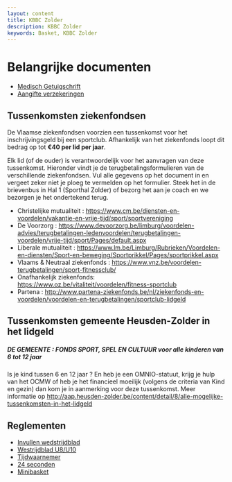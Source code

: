 ```yaml
---
layout: content
title: KBBC Zolder
description: KBBC Zolder
keywords: Basket, KBBC Zolder
---
```


# Belangrijke documenten

 * [Medisch Getuigschrift](/club/documenten/medisch%20getuigschrift%202020%202021.pdf)
 * [Aangifte verzekeringen](/club/documenten/verzekeringsformulier.pdf)
 
## Tussenkomsten ziekenfondsen

De Vlaamse ziekenfondsen voorzien een tussenkomst voor het inschrijvingsgeld bij een sportclub. Afhankelijk van het ziekenfonds loopt dit bedrag op tot **€40 per lid per jaar**.

Elk lid (of de ouder) is verantwoordelijk voor het aanvragen van deze tussenkomst.
Hieronder vindt je de terugbetalingsformulieren van de verschillende ziekenfondsen.
Vul alle gegevens op het document in en vergeet zeker niet je ploeg te vermelden op het formulier.
Steek het in de brievenbus in Hal 1 (Sporthal Zolder) of bezorg het aan je coach en we bezorgen je het ondertekend terug.

 * Christelijke mutualiteit :   https://www.cm.be/diensten-en-voordelen/vakantie-en-vrije-tijd/sport/sportvereniging 
 * De Voorzorg : https://www.devoorzorg.be/limburg/voordelen-advies/terugbetalingen-ledenvoordelen/terugbetalingen-voordelen/vrije-tijd/sport/Pages/default.aspx
 * Liberale mutualiteit : https://www.lm.be/Limburg/Rubrieken/Voordelen-en-diensten/Sport-en-beweging/Sportprikkel/Pages/sportprikkel.aspx 
 * Vlaams & Neutraal ziekenfonds : https://www.vnz.be/voordelen-terugbetalingen/sport-fitnessclub/ 
 * Onafhankelijk ziekenfonds: https://www.oz.be/vitaliteit/voordelen/fitness-sportclub 
 * Partena : http://www.partena-ziekenfonds.be/nl/ziekenfonds-en-voordelen/voordelen-en-terugbetalingen/sportclub-lidgeld

 ## Tussenkomsten gemeente Heusden-Zolder in het lidgeld
 
 ##### DE GEMEENTE : FONDS SPORT, SPEL EN CULTUUR voor alle kinderen van 6 tot 12 jaar
 
 Is je kind tussen 6 en 12 jaar ? En heb je een OMNIO-statuut, krijg je hulp van het OCMW of heb je het financieel moeilijk (volgens de criteria van Kind en gezin) dan kom je in aanmerking voor deze tussenkomst. Meer informatie op http://aap.heusden-zolder.be/content/detail/8/alle-mogelijke-tussenkomsten-in-het-lidgeld 
 
 ## Reglementen
  
 * [Invullen wedstrijdblad](/club/documenten/invullenwedstrijdblad.doc) 
 * [Westrijdblad U8/U10](/club/documenten/HandleidingwedstrijdbladU8_U10.pdf)
 * [Tijdwaarnemer](/club/documenten/regelstijdwaarnemer.doc)
 * [24 seconden](/club/documenten/24secondenregel.pdf)
 * [Minibasket](/club/documenten/minibasketdossierVBL.doc)
